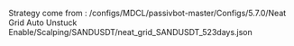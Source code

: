 Strategy come from : /configs/MDCL/passivbot-master/Configs/5.7.0/Neat Grid Auto Unstuck Enable/Scalping/SANDUSDT/neat_grid_SANDUSDT_523days.json